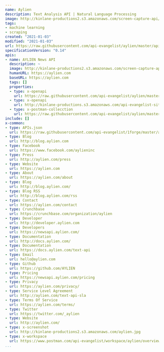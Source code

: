 ```yaml
---
name: Aylien
description: Text Analysis API | Natural Language Processing
image: http://kinlane-productions2.s3.amazonaws.com/screen-capture-api/20034-aylien.jpg
tags:
- machine learning
- scraping
created: "2021-01-03"
modified: "2021-01-03"
url: https://raw.githubusercontent.com/api-evangelist/aylien/master/apis.json
specificationVersion: "0.14"
apis:
- name: AYLIEN News API
  description: ~
  image: http://kinlane-productions2.s3.amazonaws.com/screen-capture-api/20034-aylien.jpg
  humanURL: https://aylien.com
  baseURL: https://aylien.com
  tags: []
  properties:
  - type: x-openapi
    url: https://raw.githubusercontent.com/api-evangelist/aylien/master/aylien-news-api-openapi.json
  - type: x-openapi
    url: http://kinlane-productions.s3.amazonaws.com/api-evangelist-site/company/openapis/aylien-news-api.json
  - type: x-postman-collecction
    url: https://raw.githubusercontent.com/api-evangelist/aylien/master/aylien-news-api-postman-collection.json
include: []
x-common:
- type: APIs.json
  url: https://raw.githubusercontent.com/api-evangelist/1forge/master/apis.json
- type: Blog
  url: http://blog.aylien.com
- type: Facebook
  url: https://www.facebook.com/aylieninc
- type: Press
  url: http://aylien.com/press
- type: Website
  url: https://aylien.com
- type: About
  url: https://aylien.com/about
- type: Blog
  url: http://blog.aylien.com/
- type: Blog RSS
  url: http://blog.aylien.com/rss
- type: Contact
  url: https://aylien.com/contact
- type: Crunchbase
  url: https://crunchbase.com/organization/aylien
- type: Developer
  url: http://developer.aylien.com
- type: Developers
  url: https://newsapi.aylien.com/
- type: Documentation
  url: http://docs.aylien.com/
- type: Documentation
  url: https://docs.aylien.com/text-api
- type: Email
  url: hello@aylien.com
- type: Github
  url: https://github.com/AYLIEN
- type: Pricing
  url: https://newsapi.aylien.com/pricing
- type: Privacy
  url: https://aylien.com/privacy/
- type: Service Level Agreement
  url: http://aylien.com/text-api-sla
- type: Terms Of Service
  url: https://aylien.com/terms/
- type: Twitter
  url: https://twitter.com/_aylien
- type: Website
  url: http://aylien.com/
- type: x-screenshot
  url: http://kinlane-productions2.s3.amazonaws.com/aylien.jpg
- type: x-workspace
  url: https://www.postman.com/api-evangelist/workspace/aylien/overview
...
```

